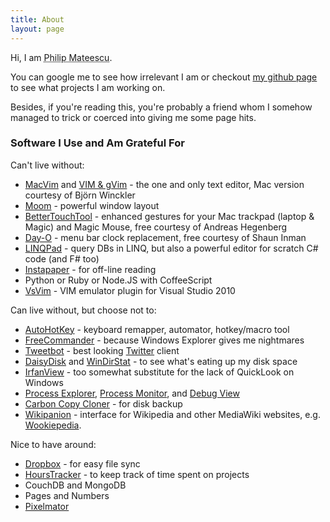 ```yaml
---
title: About
layout: page
---
```


Hi, I am <abbr title="That's not my real name. You cannot read or pronounce my real name for it'll make your head explode and your puny sun turn into a supernova. Just kidding. About the pronounciation part.">Philip Mateescu</abbr>. 

You can google me to see how irrelevant I am or checkout [my github page](http://github.com/philipmat) to see what projects I am working on.

Besides, if you're reading this, you're probably a friend whom I somehow managed to trick or coerced into giving me some page hits.

### Software I Use and Am Grateful For

Can't live without:

* [MacVim](http://code.google.com/p/macvim/) and [VIM & gVim](http://www.vim.org) - the one and only text editor, Mac version courtesy of Björn Winckler
* [Moom](http://manytricks.com/moom/) - powerful window layout
* [BetterTouchTool](http://www.boastr.de/) - enhanced gestures for your Mac trackpad (laptop & Magic) and Magic Mouse, free courtesy of Andreas Hegenberg
* [Day-O](http://shauninman.com/archive/2011/10/20/day_o_mac_menu_bar_clock) - menu bar clock replacement, free courtesy of Shaun Inman
* [LINQPad](http://www.linqpad.net/) - query DBs in LINQ, but also a powerful editor for scratch C# code (and F# too)
* [Instapaper](http://www.instapaper.com) - for off-line reading
* Python or Ruby or Node.JS with CoffeeScript
* [VsVim](https://github.com/jaredpar/VsVim/) - VIM emulator plugin for Visual Studio 2010

Can live without, but choose not to:
* [AutoHotKey](http://www.autohotkey.com/) - keyboard remapper, automator, hotkey/macro tool
* [FreeCommander](http://www.freecommander.com/) - because Windows Explorer gives me nightmares
* [Tweetbot](http://tapbots.com/software/tweetbot/) - best looking [Twitter](http://twitter.com/philipmat) client
* [DaisyDisk](http://daisydiskapp.com/) and [WinDirStat](http://windirstat.info/) - to see what's eating up my disk space 
* [IrfanView](http://www.irfanview.com/) - too somewhat substitute for the lack of QuickLook on Windows
* [Process Explorer](http://technet.microsoft.com/en-us/sysinternals/bb896653), 
    [Process Monitor](http://technet.microsoft.com/en-us/sysinternals/bb896645),
    and [Debug View](http://technet.microsoft.com/en-us/sysinternals/bb896647)
* [Carbon Copy Cloner](http://www.bombich.com/) - for disk backup
* [Wikipanion](http://www.wikipanion.net/) - interface for Wikipedia and other MediaWiki websites, e.g. [Wookiepedia](http://starwars.wikia.com/wiki/Main_Page).

Nice to have around:
* [Dropbox](http://www.dropbox.com) - for easy file sync
* [HoursTracker](http://hourstrackerapp.com/) - to keep track of time spent on projects
* CouchDB and MongoDB
* Pages and Numbers
* [Pixelmator](http://www.pixelmator.com/) 

